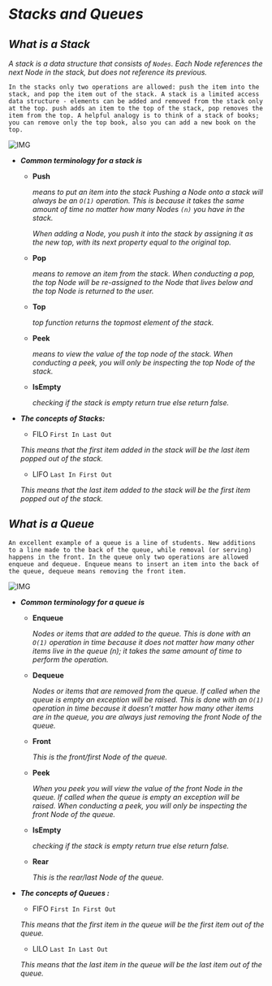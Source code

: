 # ***Stacks and Queues***

## ***What is a Stack***



*A stack is a data structure that consists of `Nodes`. Each Node references the next Node in the stack, but does not reference its previous.*

```
In the stacks only two operations are allowed: push the item into the stack, and pop the item out of the stack. A stack is a limited access data structure - elements can be added and removed from the stack only at the top. push adds an item to the top of the stack, pop removes the item from the top. A helpful analogy is to think of a stack of books; you can remove only the top book, also you can add a new book on the top.
```
![IMG](https://codefellows.github.io/common_curriculum/data_structures_and_algorithms/Code_401/class-10/resources/images/stack1.PNG)


* ***Common terminology for a stack is***

    * **Push**

       *means to put an item into the stack*
       *Pushing a Node onto a stack will always be an `O(1)` operation. This is because it takes the same amount of time no matter how many Nodes `(n)` you have in the stack.*

       *When adding a Node, you push it into the stack by assigning it as the new top, with its next property equal to the original top.*

    * **Pop**

        *means to remove an item from the stack.*
        *When conducting a pop, the top Node will be re-assigned to the Node that lives below and the top Node is returned to the user.*


    * **Top** 

        *top function returns the topmost element of the stack.*


    * **Peek** 

        *means to view the value of the top node of the stack.*
        *When conducting a peek, you will only be inspecting the top Node of the stack.*

    
    * **IsEmpty** 
    
        *checking if the stack is empty return true else return false.*


* ***The concepts of Stacks:*** 
    * FILO `First In Last Out`

    *This means that the first item added in the stack will be the last item popped out of the stack.*

    * LIFO `Last In First Out`

    *This means that the last item added to the stack will be the first item popped out of the stack.*


## ***What is a Queue***

```
An excellent example of a queue is a line of students. New additions to a line made to the back of the queue, while removal (or serving) happens in the front. In the queue only two operations are allowed enqueue and dequeue. Enqueue means to insert an item into the back of the queue, dequeue means removing the front item. 
```


![IMG](https://codefellows.github.io/common_curriculum/data_structures_and_algorithms/Code_401/class-10/resources/images/Queue.PNG)


* ***Common terminology for a queue is***

    * **Enqueue**

       *Nodes or items that are added to the queue.*
       *This is done with an `O(1)` operation in time because it does not matter how many other items live in the queue (n); it takes the same amount of time to perform the operation.*

    * **Dequeue**

        *Nodes or items that are removed from the queue. If called when the queue is empty an exception will be raised.*
        *This is done with an `O(1)` operation in time because it doesn’t matter how many other items are in the queue, you are always just removing the front Node of the queue.*


    * **Front** 

        *This is the front/first Node of the queue.*


    * **Peek** 

        *When you peek you will view the value of the front Node in the queue. If called when the queue is empty an exception will be raised.*
        *When conducting a peek, you will only be inspecting the front Node of the queue.*

    
    * **IsEmpty** 
    
        *checking if the stack is empty return true else return false.*


    * **Rear** 
    
        *This is the rear/last Node of the queue.*



* ***The concepts of Queues :*** 
    * FIFO `First In First Out`

    *This means that the first item in the queue will be the first item out of the queue.*

    * LILO `Last In Last Out`

    *This means that the last item in the queue will be the last item out of the queue.*


